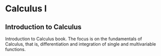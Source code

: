 # Calculus I
## Introduction to Calculus

Introduction to Calculus book. The focus is on the fundamentals of Calculus, that is, differentiation and integration of single and multivariable functions.
